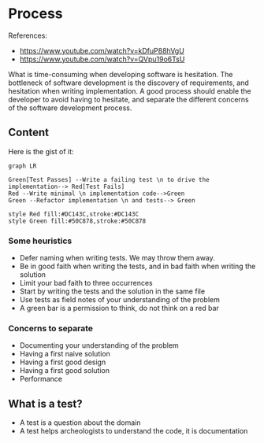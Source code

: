 # Process

References:
- https://www.youtube.com/watch?v=kDfuP88hVgU
- https://www.youtube.com/watch?v=QVpu19o6TsU

What is time-consuming when developing software is hesitation. The bottleneck of software development is the discovery of requirements,
and hesitation when writing implementation. A good process should enable the developer to avoid having to hesitate, and separate the
different concerns of the software development process.

## Content

Here is the gist of it:

```mermaid
graph LR

Green[Test Passes] --Write a failing test \n to drive the implementation--> Red[Test Fails]
Red --Write minimal \n implementation code-->Green
Green --Refactor implementation \n and tests--> Green

style Red fill:#DC143C,stroke:#DC143C
style Green fill:#50C878,stroke:#50C878
```

### Some heuristics

- Defer naming when writing tests. We may throw them away.
- Be in good faith when writing the tests, and in bad faith when writing the solution
- Limit your bad faith to three occurrences
- Start by writing the tests and the solution in the same file
- Use tests as field notes of your understanding of the problem
- A green bar is a permission to think, do not think on a red bar

### Concerns to separate

- Documenting your understanding of the problem
- Having a first naive solution
- Having a first good design
- Having a first good solution
- Performance

## What is a test?

- A test is a question about the domain
- A test helps archeologists to understand the code, it is documentation
